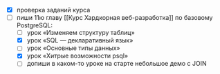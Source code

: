 - [x] проверка заданий курса
- [ ] пиши 11ю главу [[Курс Хардкорная веб-разработка]] по базовому PostgreSQL:
	- [ ] урок «Изменяем структуру таблиц»
	- [x] урок «SQL — декларативный язык»
	- [ ] урок «Основные типы данных»
	- [x] урок «Хитрые возможности psql»
	- [ ] допиши в каком-то уроке на старте небольшое демо с JOIN